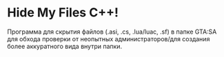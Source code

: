 # **Hide My Files C++!**

Программа для скрытия файлов (.asi, .cs, .lua/luac, .sf) в папке GTA:SA для обхода проверки от неопытных администраторов/для создания более аккуратного вида внутри папки.

